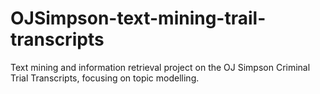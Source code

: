# OJSimpson-text-mining-trail-transcripts
Text mining and information retrieval project on the OJ Simpson Criminal Trial Transcripts, focusing on topic modelling.
